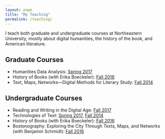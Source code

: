 ```yaml
---
layout: page
title: "My Teaching"
permalink: /teaching/
---
```


I teach both graduate and undergraduate courses at Northeastern University, mostly about digital humanities, the history of the book, and American literature. 

## Graduate Courses

+ Humanities Data Analysis: [Spring 2017](http://s17hda.ryancordell.org)
+ History of Books (with Erika Boeckeler): [Fall 2016](http://historyofbooks.org)
+ Text, Maps, Networks—Digital Methods for Literary Study: [Fall 2014](http://f14tot.ryancordell.org/)

## Undergraduate Courses

+ Reading and Writing in the Digital Age: [Fall 2017](http://f17rwda.ryancordell.org)
+ Technologies of Text: [Spring 2017](http://s17tot.ryancordell.org), [Fall 2014](http://f14tot.ryancordell.org/)
+ History of Books (with Erika Boeckeler): [Fall 2016](http://historyofbooks.org)
+ Bostonography: Exploring the City Through Texts, Maps, and Networks (with Benjamin Schmidt): [Fall 2016](http://bostonography.benschmidt.org/)
